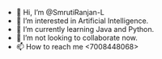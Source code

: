 - 👋 Hi, I’m @SmrutiRanjan-L
- 👀 I’m interested in Artificial Intelligence.
- 🌱 I’m currently learning Java and Python.
- 💞️ I’m not looking to collaborate now.
- 📫 How to reach me <7008448068>

<!---
SmrutiRanjan-L/SmrutiRanjan-L is a ✨ special ✨ repository because its `README.md` (this file) appears on your GitHub profile.
You can click the Preview link to take a look at your changes.
--->
